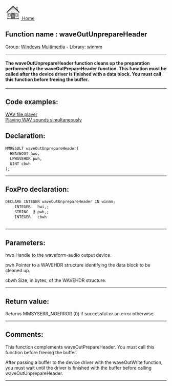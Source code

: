 [<img src="../../images/home.png"> Home ](https://github.com/VFPX/Win32API)  

## Function name : waveOutUnprepareHeader
Group: [Windows Multimedia](../../functions_group.md#Windows_Multimedia)  -  Library: [winmm](../../Libraries.md#winmm)  
***  


#### The waveOutUnprepareHeader function cleans up the preparation performed by the waveOutPrepareHeader function. This function must be called after the device driver is finished with a data block. You must call this function before freeing the buffer.
***  


## Code examples:
[WAV file player](../../samples/sample_417.md)  
[Playing WAV sounds simultaneously](../../samples/sample_523.md)  

## Declaration:
```foxpro  
MMRESULT waveOutUnprepareHeader(
  HWAVEOUT hwo,
  LPWAVEHDR pwh,
  UINT cbwh
);  
```  
***  


## FoxPro declaration:
```foxpro  
DECLARE INTEGER waveOutUnprepareHeader IN winmm;
	INTEGER   hwi,;
	STRING  @ pwh,;
	INTEGER   cbwh
  
```  
***  


## Parameters:
hwo 
Handle to the waveform-audio output device. 

pwh 
Pointer to a WAVEHDR structure identifying the data block to be cleaned up. 

cbwh 
Size, in bytes, of the WAVEHDR structure.  
***  


## Return value:
Returns MMSYSERR_NOERROR (0) if successful or an error otherwise.  
***  


## Comments:
This function complements waveOutPrepareHeader. You must call this function before freeing the buffer.   
  
After passing a buffer to the device driver with the waveOutWrite function, you must wait until the driver is finished with the buffer before calling waveOutUnprepareHeader.  
  
***  

